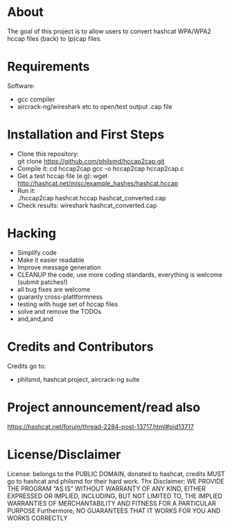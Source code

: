 # About

The goal of this project is to allow users to convert hashcat WPA/WPA2 hccap files (back) to (p)cap files.

# Requirements

Software:  
- gcc compiler
- aircrack-ng/wireshark etc to open/test output .cap file


# Installation and First Steps

* Clone this repository:  
    git clone https://github.com/philsmd/hccap2cap.git  
* Compile it:
    cd hccap2cap
    gcc -o hccap2cap hccap2cap.c
* Get a test hccap file (e.g):
    wget http://hashcat.net/misc/example_hashes/hashcat.hccap
* Run it:  
    ./hccap2cap hashcat.hccap hashcat_converted.cap 
* Check results:
    wireshark hashcat_converted.cap
 
# Hacking

* Simplify code
* Make it easier readable
* Improve message generation
* CLEANUP the code, use more coding standards, everything is welcome (submit patches!)
* all bug fixes are welcome
* guaranty cross-plattformness
* testing with huge set of hccap files
* solve and remove the TODOs
* and,and,and

# Credits and Contributors 
Credits go to:  
  
* philsmd, hashcat project, aircrack-ng suite

# Project announcement/read also

https://hashcat.net/forum/thread-2284-post-13717.html#pid13717

# License/Disclaimer

License: belongs to the PUBLIC DOMAIN, donated to hashcat, credits MUST go to hashcat and philsmd for their hard work. Thx
Disclaimer: WE PROVIDE THE PROGRAM “AS IS” WITHOUT WARRANTY OF ANY KIND, EITHER EXPRESSED OR IMPLIED, INCLUDING, BUT NOT LIMITED TO, THE IMPLIED WARRANTIES OF MERCHANTABILITY AND FITNESS FOR A PARTICULAR PURPOSE Furthermore, NO GUARANTEES THAT IT WORKS FOR YOU AND WORKS CORRECTLY
